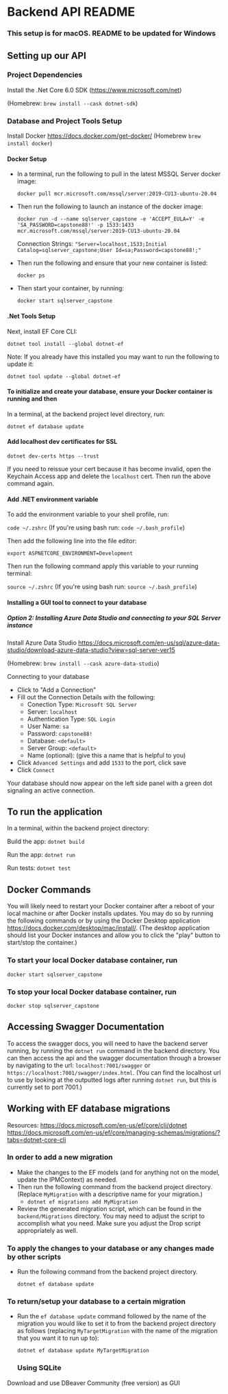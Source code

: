 # Backend API README
### This setup is for macOS. README to be updated for Windows

## Setting up our API

### Project Dependencies

Install the .Net Core 6.0 SDK (<https://www.microsoft.com/net>)

(Homebrew: `brew install --cask dotnet-sdk`)

### Database and Project Tools Setup

Install Docker <https://docs.docker.com/get-docker/>
(Homebrew `brew install docker`)

#### Docker Setup

- In a terminal, run the following to pull in the latest MSSQL Server docker image:

  `docker pull mcr.microsoft.com/mssql/server:2019-CU13-ubuntu-20.04`

- Then run the following to launch an instance of the docker image:

  `docker run -d --name sqlserver_capstone -e 'ACCEPT_EULA=Y' -e 'SA_PASSWORD=capstone88!' -p 1533:1433 mcr.microsoft.com/mssql/server:2019-CU13-ubuntu-20.04`

    Connection Strings: `"Server=localhost,1533;Initial Catalog=sqlserver_capstone;User Id=sa;Password=capstone88!;"`

- Then run the following and ensure that your new container is listed:

  `docker ps`

- Then start your container, by running:

  `docker start sqlserver_capstone`

#### .Net Tools Setup

Next, install EF Core CLI:

`dotnet tool install --global dotnet-ef`

Note: If you already have this installed you may want to run the following to update it:

`dotnet tool update --global dotnet-ef`

#### To initialize and create your database, ensure your Docker container is running and then

In a terminal, at the backend project level directory, run:

`dotnet ef database update`

#### Add localhost dev certificates for SSL

`dotnet dev-certs https --trust`

If you need to reissue your cert because it has become invalid, open the Keychain Access app and delete the `localhost` cert. Then run the above command again.

#### Add .NET environment variable

To add the environment variable to your shell profile, run:

`code ~/.zshrc` (If you're using bash run: `code ~/.bash_profile`)

Then add the following line into the file editor:

`export ASPNETCORE_ENVIRONMENT=Development`

Then run the following command apply this variable to your running terminal:

`source ~/.zshrc` (If you're using bash run: `source ~/.bash_profile`)

#### Installing a GUI tool to connect to your database

##### Option 2: Installing Azure Data Studio and connecting to your SQL Server instance

Install Azure Data Studio <https://docs.microsoft.com/en-us/sql/azure-data-studio/download-azure-data-studio?view=sql-server-ver15>

(Homebrew: `brew install --cask azure-data-studio`)

Connecting to your database

- Click to "Add a Connection"
- Fill out the Connection Details with the following:
  - Conection Type: `Microsoft SQL Server`
  - Server: `localhost`
  - Authentication Type: `SQL Login`
  - User Name: `sa`
  - Password: `capstone88!`
  - Database: `<default>`
  - Server Group: `<default>`
  - Name (optional): (give this a name that is helpful to you)
- Click `Advanced Settings` and add `1533` to the port, click save
- Click `Connect`

Your database should now appear on the left side panel with a green dot signaling an active connection.

## To run the application

In a terminal, within the backend project directory:

Build the app: `dotnet build`

Run the app: `dotnet run`

Run tests: `dotnet test`

## Docker Commands

You will likely need to restart your Docker container after a reboot of your local machine or after Docker installs updates. You may do so by running the following commands or by using the Docker Desktop application <https://docs.docker.com/desktop/mac/install/>. (The desktop application should list your Docker instances and allow you to click the "play" button to start/stop the container.)

### To start your local Docker database container, run

`docker start sqlserver_capstone`

### To stop your local Docker database container, run

`docker stop sqlserver_capstone`

## Accessing Swagger Documentation

To access the swagger docs, you will need to have the backend server running, by running the `dotnet run` command in the backend directory. You can then access the api and the swagger documentation through a browser by navigating to the url: `localhost:7001/swagger` or `https://localhost:7001/swagger/index.html`. (You can find the localhost url to use by looking at the outputted logs after running `dotnet run`, but this is currently set to port 7001.)

## Working with EF database migrations

Resources:
<https://docs.microsoft.com/en-us/ef/core/cli/dotnet>
<https://docs.microsoft.com/en-us/ef/core/managing-schemas/migrations/?tabs=dotnet-core-cli>

### In order to add a new migration

- Make the changes to the EF models (and for anything not on the model, update the IPMContext) as needed.
- Then run the following command from the backend project directory. (Replace `MyMigration` with a descriptive name for your migration.)
  - `dotnet ef migrations add MyMigration`
- Review the generated migration script, which can be found in the `backend/Migrations` directory. You may need to adjust the script to accomplish what you need. Make sure you adjust the Drop script appropriately as well.

### To apply the changes to your database or any changes made by other scripts

- Run the following command from the backend project directory.

  `dotnet ef database update`

### To return/setup your database to a certain migration

- Run the `ef database update` command followed by the name of the migration you would like to set it to from the backend project directory as follows (replacing `MyTargetMigration` with the name of the migration that you want it to run up to):

  `dotnet ef database update MyTargetMigration`


  ### Using SQLite
Download and use DBeaver Community (free version) as GUI